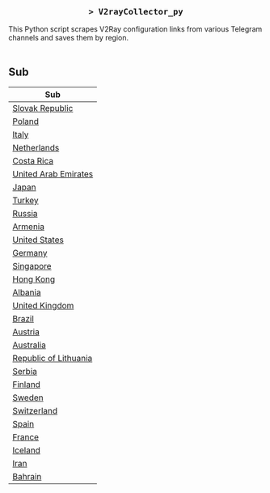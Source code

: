 <h3 align="center">
    <samp>&gt; V2rayCollector_py</samp>
</h3>

This Python script scrapes V2Ray configuration links from various Telegram channels and saves them by region.
<br>
<br>
## Sub
| Sub |
|-----|
| [Slovak Republic](https://raw.githubusercontent.com/freetomaid/Vxray-country/main/sub/Slovak%20Republic/config.txt) |
| [Poland](https://raw.githubusercontent.com/freetomaid/Vxray-country/main/sub/Poland/config.txt) |
| [Italy](https://raw.githubusercontent.com/freetomaid/Vxray-country/main/sub/Italy/config.txt) |
| [Netherlands](https://raw.githubusercontent.com/freetomaid/Vxray-country/main/sub/Netherlands/config.txt) |
| [Costa Rica](https://raw.githubusercontent.com/freetomaid/Vxray-country/main/sub/Costa%20Rica/config.txt) |
| [United Arab Emirates](https://raw.githubusercontent.com/freetomaid/Vxray-country/main/sub/United%20Arab%20Emirates/config.txt) |
| [Japan](https://raw.githubusercontent.com/freetomaid/Vxray-country/main/sub/Japan/config.txt) |
| [Turkey](https://raw.githubusercontent.com/freetomaid/Vxray-country/main/sub/Turkey/config.txt) |
| [Russia](https://raw.githubusercontent.com/freetomaid/Vxray-country/main/sub/Russia/config.txt) |
| [Armenia](https://raw.githubusercontent.com/freetomaid/Vxray-country/main/sub/Armenia/config.txt) |
| [United States](https://raw.githubusercontent.com/freetomaid/Vxray-country/main/sub/United%20States/config.txt) |
| [Germany](https://raw.githubusercontent.com/freetomaid/Vxray-country/main/sub/Germany/config.txt) |
| [Singapore](https://raw.githubusercontent.com/freetomaid/Vxray-country/main/sub/Singapore/config.txt) |
| [Hong Kong](https://raw.githubusercontent.com/freetomaid/Vxray-country/main/sub/Hong%20Kong/config.txt) |
| [Albania](https://raw.githubusercontent.com/freetomaid/Vxray-country/main/sub/Albania/config.txt) |
| [United Kingdom](https://raw.githubusercontent.com/freetomaid/Vxray-country/main/sub/United%20Kingdom/config.txt) |
| [Brazil](https://raw.githubusercontent.com/freetomaid/Vxray-country/main/sub/Brazil/config.txt) |
| [Austria](https://raw.githubusercontent.com/freetomaid/Vxray-country/main/sub/Austria/config.txt) |
| [Australia](https://raw.githubusercontent.com/freetomaid/Vxray-country/main/sub/Australia/config.txt) |
| [Republic of Lithuania](https://raw.githubusercontent.com/freetomaid/Vxray-country/main/sub/Republic%20of%20Lithuania/config.txt) |
| [Serbia](https://raw.githubusercontent.com/freetomaid/Vxray-country/main/sub/Serbia/config.txt) |
| [Finland](https://raw.githubusercontent.com/freetomaid/Vxray-country/main/sub/Finland/config.txt) |
| [Sweden](https://raw.githubusercontent.com/freetomaid/Vxray-country/main/sub/Sweden/config.txt) |
| [Switzerland](https://raw.githubusercontent.com/freetomaid/Vxray-country/main/sub/Switzerland/config.txt) |
| [Spain](https://raw.githubusercontent.com/freetomaid/Vxray-country/main/sub/Spain/config.txt) |
| [France](https://raw.githubusercontent.com/freetomaid/Vxray-country/main/sub/France/config.txt) |
| [Iceland](https://raw.githubusercontent.com/freetomaid/Vxray-country/main/sub/Iceland/config.txt) |
| [Iran](https://raw.githubusercontent.com/freetomaid/Vxray-country/main/sub/Iran/config.txt) |
| [Bahrain](https://raw.githubusercontent.com/freetomaid/Vxray-country/main/sub/Bahrain/config.txt) |


















































































































































































































































































































































































































































































































































































































































































































































































































































































































































































































































































































































































































































































































































































































































































































































































































































































































































































































































































































































































































































































































































































































































































































































































































































































































































































































































































































































































































































































































































































































































































































































































































































































































































































































































































































































































































































































































































































































































































































































































































































































































































































































































































































